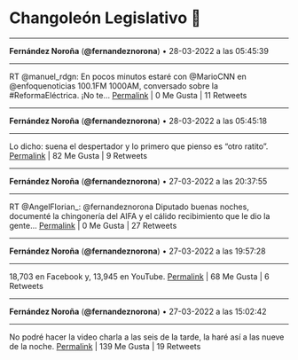 # Changoleón Legislativo 🙈
*****
**Fernández Noroña** (**@fernandeznorona**) • 28-03-2022 a las 05:45:39
*****
RT @manuel_rdgn: En pocos minutos estaré con @MarioCNN en  
@enfoquenoticias
 100.1FM 1000AM, conversado sobre la #ReformaEléctrica. ¡No te…
[Permalink](https://twitter.com/fernandeznorona/status/1508440182839730180) | 0 Me Gusta | 11 Retweets
*****
**Fernández Noroña** (**@fernandeznorona**) • 28-03-2022 a las 05:45:18
*****
Lo dicho: suena el despertador y lo primero que pienso es “otro ratito”.
[Permalink](https://twitter.com/fernandeznorona/status/1508440095019479047) | 82 Me Gusta | 9 Retweets
*****
**Fernández Noroña** (**@fernandeznorona**) • 27-03-2022 a las 20:37:55
*****
RT @AngelFlorian_: @fernandeznorona Diputado buenas noches, documenté la chingonería del AIFA y el cálido recibimiento que le dio la gente…
[Permalink](https://twitter.com/fernandeznorona/status/1508302339794427905) | 0 Me Gusta | 27 Retweets
*****
**Fernández Noroña** (**@fernandeznorona**) • 27-03-2022 a las 19:57:28
*****
18,703 en Facebook y, 13,945 en YouTube.
[Permalink](https://twitter.com/fernandeznorona/status/1508292162567524359) | 68 Me Gusta | 6 Retweets
*****
**Fernández Noroña** (**@fernandeznorona**) • 27-03-2022 a las 15:02:42
*****
No podré hacer la video charla a las seis de la tarde, la haré así a las nueve de la noche.
[Permalink](https://twitter.com/fernandeznorona/status/1508217980248862729) | 139 Me Gusta | 19 Retweets